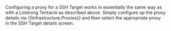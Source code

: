 Configuring a proxy for a SSH Target works in essentially the same way as with a Listening Tentacle as described above. Simply configure up the proxy details via {{Infrastructure,Proxies}} and then select the appropriate proxy in the SSH Target details screen.